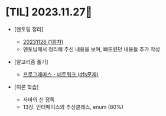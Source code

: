# [TIL] 2023.11.27📒


* [멘토링 정리]
  * [20231126 (1회차)](../Mentoring/20231126.md)
  * 멘토님께서 정리해 주신 내용을 보며, 빠뜨렸던 내용들 추가 작성

 
* [알고리즘 풀기]
  * [프로그래머스 - 네트워크 (dfs문제)](https://github.com/elephant97/PROGRAMMERS/blob/5c2e7eb025e87dbcd07516049e8aefa3e41c93ed/Java/Level%203/%EB%84%A4%ED%8A%B8%EC%9B%8C%ED%81%AC.java)
   
 
* [이론 학습]
  * 자바의 신 정독
   * 13장. 인터페이스와 추상클래스, enum (80%)
  
